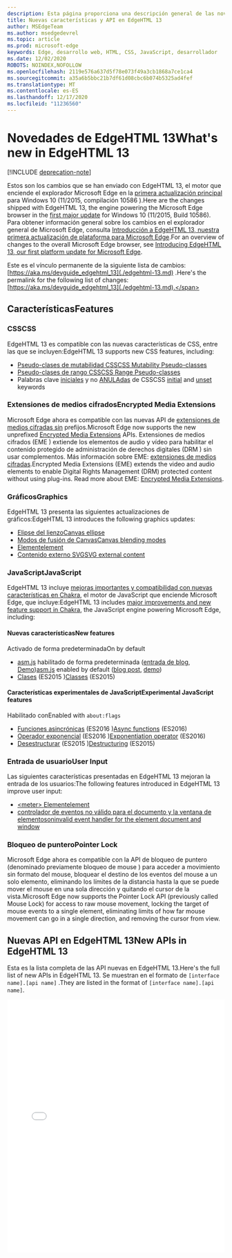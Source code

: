 ```yaml
---
description: Esta página proporciona una descripción general de las novedades de EdgeHTML 13.
title: Nuevas características y API en EdgeHTML 13
author: MSEdgeTeam
ms.author: msedgedevrel
ms.topic: article
ms.prod: microsoft-edge
keywords: Edge, desarrollo web, HTML, CSS, JavaScript, desarrollador
ms.date: 12/02/2020
ROBOTS: NOINDEX,NOFOLLOW
ms.openlocfilehash: 2119e576a637d5f78e073f49a3cb1868a7ce1ca4
ms.sourcegitcommit: a35a6b5bbc21b7df61d08cbc6b074b5325ad4fef
ms.translationtype: MT
ms.contentlocale: es-ES
ms.lasthandoff: 12/17/2020
ms.locfileid: "11236560"
---
```

# <span data-ttu-id="4bb3b-104">Novedades de EdgeHTML 13</span><span class="sxs-lookup"><span data-stu-id="4bb3b-104">What's new in EdgeHTML 13</span></span>  

[!INCLUDE [deprecation-note](../../includes/legacy-edge-note.md)]  

<span data-ttu-id="4bb3b-105">Estos son los cambios que se han enviado con EdgeHTML 13, el motor que enciende el explorador Microsoft Edge en la [primera actualización principal](https://blogs.windows.com/windowsexperience/2015/11/12) para Windows 10 \(11/2015, compilación 10586 \).</span><span class="sxs-lookup"><span data-stu-id="4bb3b-105">Here are the changes shipped with EdgeHTML 13, the engine powering the Microsoft Edge browser in the [first major update](https://blogs.windows.com/windowsexperience/2015/11/12) for Windows 10 \(11/2015, Build 10586\).</span></span>  <span data-ttu-id="4bb3b-106">Para obtener información general sobre los cambios en el explorador general de Microsoft Edge, consulta [Introducción a EdgeHTML 13, nuestra primera actualización de plataforma para Microsoft Edge](https://blogs.windows.com/msedgedev/2015/11/16).</span><span class="sxs-lookup"><span data-stu-id="4bb3b-106">For an overview of changes to the overall Microsoft Edge browser, see [Introducing EdgeHTML 13, our first platform update for Microsoft Edge](https://blogs.windows.com/msedgedev/2015/11/16).</span></span>  

<span data-ttu-id="4bb3b-107">Este es el vínculo permanente de la siguiente lista de cambios:  [https://aka.ms/devguide_edgehtml_13](./edgehtml-13.md) .</span><span class="sxs-lookup"><span data-stu-id="4bb3b-107">Here's the permalink for the following list of changes:  [https://aka.ms/devguide_edgehtml_13](./edgehtml-13.md).</span></span>  

## <span data-ttu-id="4bb3b-108">Características</span><span class="sxs-lookup"><span data-stu-id="4bb3b-108">Features</span></span>  

### <span data-ttu-id="4bb3b-109">CSS</span><span class="sxs-lookup"><span data-stu-id="4bb3b-109">CSS</span></span>  

<span data-ttu-id="4bb3b-110">EdgeHTML 13 es compatible con las nuevas características de CSS, entre las que se incluyen:</span><span class="sxs-lookup"><span data-stu-id="4bb3b-110">EdgeHTML 13 supports new CSS features, including:</span></span>  

*   [<span data-ttu-id="4bb3b-111">Pseudo-clases de mutabilidad CSS</span><span class="sxs-lookup"><span data-stu-id="4bb3b-111">CSS Mutability Pseudo-classes</span></span>](https://developer.microsoft.com/microsoft-edge/platform/status/cssmutabilitypseudoclasses)  
*   [<span data-ttu-id="4bb3b-112">Pseudo-clases de rango CSS</span><span class="sxs-lookup"><span data-stu-id="4bb3b-112">CSS Range Pseudo-classes</span></span>](https://developer.microsoft.com/microsoft-edge/platform/status/cssrangepseudoclasses)  
*   <span data-ttu-id="4bb3b-113">Palabras clave [iniciales](https://developer.microsoft.com/microsoft-edge/platform/status/cssinitialvalue) y no [ANULAdas](https://developer.microsoft.com/microsoft-edge/platform/status/cssunsetvalue) de CSS</span><span class="sxs-lookup"><span data-stu-id="4bb3b-113">CSS [initial](https://developer.microsoft.com/microsoft-edge/platform/status/cssinitialvalue) and [unset](https://developer.microsoft.com/microsoft-edge/platform/status/cssunsetvalue) keywords</span></span>  

### <span data-ttu-id="4bb3b-114">Extensiones de medios cifrados</span><span class="sxs-lookup"><span data-stu-id="4bb3b-114">Encrypted Media Extensions</span></span>  

<span data-ttu-id="4bb3b-115">Microsoft Edge ahora es compatible con las nuevas API de [extensiones de medios cifradas sin](https://w3.org/TR/encrypted-media) prefijos.</span><span class="sxs-lookup"><span data-stu-id="4bb3b-115">Microsoft Edge now supports the new unprefixed [Encrypted Media Extensions](https://w3.org/TR/encrypted-media) APIs.</span></span>  <span data-ttu-id="4bb3b-116">Extensiones de medios cifrados \(EME \) extiende los elementos de audio y vídeo para habilitar el contenido protegido de administración de derechos digitales \(DRM \) sin usar complementos.  Más información sobre EME:  [extensiones de medios cifradas](https://developer.mozilla.org/docs/Web/API/Encrypted_Media_Extensions_API).</span><span class="sxs-lookup"><span data-stu-id="4bb3b-116">Encrypted Media Extensions \(EME\) extends the video and audio elements to enable Digital Rights Management \(DRM\) protected content without using plug-ins.  Read more about EME:  [Encrypted Media Extensions](https://developer.mozilla.org/docs/Web/API/Encrypted_Media_Extensions_API).</span></span>  

### <span data-ttu-id="4bb3b-117">Gráficos</span><span class="sxs-lookup"><span data-stu-id="4bb3b-117">Graphics</span></span>  

<span data-ttu-id="4bb3b-118">EdgeHTML 13 presenta las siguientes actualizaciones de gráficos:</span><span class="sxs-lookup"><span data-stu-id="4bb3b-118">EdgeHTML 13 introduces the following graphics updates:</span></span>  

*   [<span data-ttu-id="4bb3b-119">Elipse del lienzo</span><span class="sxs-lookup"><span data-stu-id="4bb3b-119">Canvas ellipse</span></span>](https://developer.microsoft.com/microsoft-edge/platform/status/canvas2dellipse)  
*   [<span data-ttu-id="4bb3b-120">Modos de fusión de Canvas</span><span class="sxs-lookup"><span data-stu-id="4bb3b-120">Canvas blending modes</span></span>](https://developer.microsoft.com/microsoft-edge/platform/status/compositingandblendingincanvas2d)  
*   [<picture> <span data-ttu-id="4bb3b-121">Element</span><span class="sxs-lookup"><span data-stu-id="4bb3b-121">element</span></span>](https://developer.microsoft.com/microsoft-edge/platform/status/pictureelement)  
*   [<span data-ttu-id="4bb3b-122">Contenido externo SVG</span><span class="sxs-lookup"><span data-stu-id="4bb3b-122">SVG external content</span></span>](https://developer.microsoft.com/microsoft-edge/platform/status/svgexternalcontent)  

### <span data-ttu-id="4bb3b-123">JavaScript</span><span class="sxs-lookup"><span data-stu-id="4bb3b-123">JavaScript</span></span>  

<span data-ttu-id="4bb3b-124">EdgeHTML 13 incluye [mejoras importantes y compatibilidad con nuevas características en Chakra](https://blogs.windows.com/msedgedev/2015/09/30), el motor de JavaScript que enciende Microsoft Edge, que incluye:</span><span class="sxs-lookup"><span data-stu-id="4bb3b-124">EdgeHTML 13 includes [major improvements and new feature support in Chakra](https://blogs.windows.com/msedgedev/2015/09/30), the JavaScript engine powering Microsoft Edge, including:</span></span>  

#### <span data-ttu-id="4bb3b-125">Nuevas características</span><span class="sxs-lookup"><span data-stu-id="4bb3b-125">New features</span></span>  

<span data-ttu-id="4bb3b-126">Activado de forma predeterminada</span><span class="sxs-lookup"><span data-stu-id="4bb3b-126">On by default</span></span>  

*   <span data-ttu-id="4bb3b-127">[asm.js](https://developer.microsoft.com/microsoft-edge/platform/status/asmjs/?q=asm.js) habilitado de forma predeterminada \([entrada de blog](https://blogs.windows.com/msedgedev/2015/11/10), [Demo](https://dev.windows.com/microsoft-edge/testdrive/demos/chess)\)</span><span class="sxs-lookup"><span data-stu-id="4bb3b-127">[asm.js](https://developer.microsoft.com/microsoft-edge/platform/status/asmjs/?q=asm.js) enabled by default \([blog post](https://blogs.windows.com/msedgedev/2015/11/10), [demo](https://dev.windows.com/microsoft-edge/testdrive/demos/chess)\)</span></span>  
*   <span data-ttu-id="4bb3b-128">[Clases](https://developer.microsoft.com/microsoft-edge/platform/status/asmjs/?q=classes) \(ES2015 \)</span><span class="sxs-lookup"><span data-stu-id="4bb3b-128">[Classes](https://developer.microsoft.com/microsoft-edge/platform/status/asmjs/?q=classes) \(ES2015\)</span></span>  

#### <span data-ttu-id="4bb3b-129">Características experimentales de JavaScript</span><span class="sxs-lookup"><span data-stu-id="4bb3b-129">Experimental JavaScript features</span></span>  

<span data-ttu-id="4bb3b-130">Habilitado con</span><span class="sxs-lookup"><span data-stu-id="4bb3b-130">Enabled with</span></span> `about:flags`  

*   <span data-ttu-id="4bb3b-131">[Funciones asincrónicas](https://developer.microsoft.com/microsoft-edge/platform/status/asyncfunctions/?q=async%20functions) \(ES2016 \)</span><span class="sxs-lookup"><span data-stu-id="4bb3b-131">[Async functions](https://developer.microsoft.com/microsoft-edge/platform/status/asyncfunctions/?q=async%20functions) \(ES2016\)</span></span>  
*   <span data-ttu-id="4bb3b-132">[Operador exponencial](https://developer.microsoft.com/microsoft-edge/platform/status/exponentiationoperatores2016/?q=exponentiation%20operator) \(ES2016 \)</span><span class="sxs-lookup"><span data-stu-id="4bb3b-132">[Exponentiation operator](https://developer.microsoft.com/microsoft-edge/platform/status/exponentiationoperatores2016/?q=exponentiation%20operator) \(ES2016\)</span></span>  
*   <span data-ttu-id="4bb3b-133">[Desestructurar](https://developer.microsoft.com/microsoft-edge/platform/status/destructuringES2015/?q=destructuring) \(ES2015 \)</span><span class="sxs-lookup"><span data-stu-id="4bb3b-133">[Destructuring](https://developer.microsoft.com/microsoft-edge/platform/status/destructuringES2015/?q=destructuring) \(ES2015\)</span></span>  

### <span data-ttu-id="4bb3b-134">Entrada de usuario</span><span class="sxs-lookup"><span data-stu-id="4bb3b-134">User Input</span></span>  

<span data-ttu-id="4bb3b-135">Las siguientes características presentadas en EdgeHTML 13 mejoran la entrada de los usuarios:</span><span class="sxs-lookup"><span data-stu-id="4bb3b-135">The following features introduced in EdgeHTML 13 improve user input:</span></span>  

*   [\<meter\> <span data-ttu-id="4bb3b-136">Element</span><span class="sxs-lookup"><span data-stu-id="4bb3b-136">element</span></span>](https://developer.microsoft.com/microsoft-edge/platform/status/meterelement)  
*   [<span data-ttu-id="4bb3b-137">controlador de eventos no válido para el documento y la ventana de elementos</span><span class="sxs-lookup"><span data-stu-id="4bb3b-137">oninvalid event handler for the element document and window</span></span>](https://developer.microsoft.com/microsoft-edge/platform/status/oninvalideventhandler)  

### <span data-ttu-id="4bb3b-138">Bloqueo de puntero</span><span class="sxs-lookup"><span data-stu-id="4bb3b-138">Pointer Lock</span></span>  

<span data-ttu-id="4bb3b-139">Microsoft Edge ahora es compatible con la API de bloqueo de puntero \(denominado previamente bloqueo de mouse \) para acceder a movimiento sin formato del mouse, bloquear el destino de los eventos del mouse a un solo elemento, eliminando los límites de la distancia hasta la que se puede mover el mouse en una sola dirección y quitando el cursor de la vista.</span><span class="sxs-lookup"><span data-stu-id="4bb3b-139">Microsoft Edge now supports the Pointer Lock API \(previously called Mouse Lock\) for access to raw mouse movement, locking the target of mouse events to a single element, eliminating limits of how far mouse movement can go in a single direction, and removing the cursor from view.</span></span>  

## <span data-ttu-id="4bb3b-140">Nuevas API en EdgeHTML 13</span><span class="sxs-lookup"><span data-stu-id="4bb3b-140">New APIs in EdgeHTML 13</span></span>  

<span data-ttu-id="4bb3b-141">Esta es la lista completa de las API nuevas en EdgeHTML 13.</span><span class="sxs-lookup"><span data-stu-id="4bb3b-141">Here's the full list of new APIs in EdgeHTML 13.</span></span>  <span data-ttu-id="4bb3b-142">Se muestran en el formato de `[interface name].[api name]` .</span><span class="sxs-lookup"><span data-stu-id="4bb3b-142">They are listed in the format of `[interface name].[api name]`.</span></span>  

<iframe height='584' scrolling='no' title='<span data-ttu-id="4bb3b-143">Nuevas API en EdgeHTML 13</span><span class="sxs-lookup"><span data-stu-id="4bb3b-143">New APIs in EdgeHTML 13</span></span>' src='//codepen.io/MicrosoftEdgeDocumentation/embed/vmzxEY/?height=584&theme-id=23761&default-tab=result&embed-version=2' frameborder='no' allowtransparency='true' allowfullscreen='true' style='width:  100%;'><span data-ttu-id="4bb3b-144">Consulta las <a href='https://codepen.io/MicrosoftEdgeDocumentation/pen/vmzxEY/'> nuevas API de Pen en EdgeHTML 13 de </a> docs Edge ( <a href='http://codepen.io/MicrosoftEdgeDocumentation'> @MicrosoftEdgeDocumentation </a> ) en <a href='http://codepen.io'> CodePen </a> .</span><span class="sxs-lookup"><span data-stu-id="4bb3b-144">See the Pen <a href='https://codepen.io/MicrosoftEdgeDocumentation/pen/vmzxEY/'>New APIs in EdgeHTML 13</a> by Microsoft Edge Docs (<a href='http://codepen.io/MicrosoftEdgeDocumentation'>@MicrosoftEdgeDocumentation</a>) on <a href='http://codepen.io'>CodePen</a>.</span></span></iframe>  
